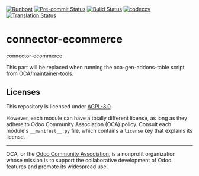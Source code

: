 
[![Runboat](https://img.shields.io/badge/runboat-Try%20me-875A7B.png)](https://runboat.odoo-community.org/builds?repo=OCA/connector-ecommerce&target_branch=18.0)
[![Pre-commit Status](https://github.com/OCA/connector-ecommerce/actions/workflows/pre-commit.yml/badge.svg?branch=18.0)](https://github.com/OCA/connector-ecommerce/actions/workflows/pre-commit.yml?query=branch%3A18.0)
[![Build Status](https://github.com/OCA/connector-ecommerce/actions/workflows/test.yml/badge.svg?branch=18.0)](https://github.com/OCA/connector-ecommerce/actions/workflows/test.yml?query=branch%3A18.0)
[![codecov](https://codecov.io/gh/OCA/connector-ecommerce/branch/18.0/graph/badge.svg)](https://codecov.io/gh/OCA/connector-ecommerce)
[![Translation Status](https://translation.odoo-community.org/widgets/connector-ecommerce-18-0/-/svg-badge.svg)](https://translation.odoo-community.org/engage/connector-ecommerce-18-0/?utm_source=widget)

<!-- /!\ do not modify above this line -->

# connector-ecommerce

connector-ecommerce

<!-- /!\ do not modify below this line -->

<!-- prettier-ignore-start -->

[//]: # (addons)

This part will be replaced when running the oca-gen-addons-table script from OCA/maintainer-tools.

[//]: # (end addons)

<!-- prettier-ignore-end -->

## Licenses

This repository is licensed under [AGPL-3.0](LICENSE).

However, each module can have a totally different license, as long as they adhere to Odoo Community Association (OCA)
policy. Consult each module's `__manifest__.py` file, which contains a `license` key
that explains its license.

----
OCA, or the [Odoo Community Association](http://odoo-community.org/), is a nonprofit
organization whose mission is to support the collaborative development of Odoo features
and promote its widespread use.
